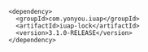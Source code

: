 	<dependency>
	  <groupId>com.yonyou.iuap</groupId>
	  <artifactId>iuap-lock</artifactId>
	  <version>3.1.0-RELEASE</version>
	</dependency>